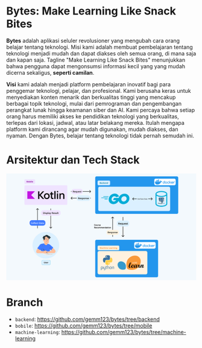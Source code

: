 # Bytes: Make Learning Like Snack Bites

**Bytes** adalah aplikasi seluler revolusioner yang mengubah cara orang belajar tentang teknologi. Misi kami adalah membuat pembelajaran tentang teknologi menjadi mudah dan dapat diakses oleh semua orang, di mana saja dan kapan saja. Tagline "Make Learning Like Snack Bites" menunjukkan bahwa pengguna dapat mengonsumsi informasi kecil yang yang mudah dicerna sekaligus, **seperti camilan**. 

**Visi** kami adalah menjadi platform pembelajaran inovatif bagi para penggemar teknologi, pelajar, dan profesional. Kami berusaha keras untuk menyediakan konten menarik dan berkualitas tinggi yang mencakup berbagai topik teknologi, mulai dari pemrograman dan pengembangan perangkat lunak hingga keamanan siber dan AI. Kami percaya bahwa setiap orang harus memiliki akses ke pendidikan teknologi yang berkualitas, terlepas dari lokasi, jadwal, atau latar belakang mereka. Itulah mengapa platform kami dirancang agar mudah digunakan, mudah diakses, dan nyaman. Dengan Bytes, belajar tentang teknologi tidak pernah semudah ini.

# Arsitektur dan Tech Stack
![Arsitektur Bytes](https://github.com/gemm123/bytes/blob/master/Arsitektur%20Bytes.png)

# Branch
* `backend`: https://github.com/gemm123/bytes/tree/backend
* `bobile`: https://github.com/gemm123/bytes/tree/mobile
* `machine-learning`: https://github.com/gemm123/bytes/tree/machine-learning
